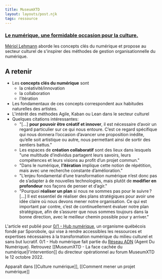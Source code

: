 ```yaml
---
title: MuseumXTD
layout: layouts/post.njk
tags: ressource 
---
```

### [Le numérique, une formidable occasion pour la culture.](https://www.hub01.org/le-numerique-une-formidable-occasion-pour-la-culture/)   
[Mériol Lehmann](https://mlehmann.ca/about) aborde les concepts clés du numérique et propose au secteur culturel de s'inspirer des méthodes de gestion organisationnelle du numérique.  

## A retenir
- Les **concepts clés du numérique** sont
	- la créativité/innovation
	- la collaboration
	- l’itération
- Les fondamentaux de ces concepts correspondent aux habitudes naturelles des artistes. 
- L'intérêt des méthodes Agile, Kaban ou Lean dans le secteur culturel
- Quelques citations intéressantes: 
	- "[...] **pour pouvoir être créatif et innover**, il est nécessaire d’avoir un regard particulier sur ce qui nous entoure. C’est ce regard spécifique qui nous donnera l’occasion d’avancer une proposition inédite, qu’elle soit artistique ou autre, nous permettant ainsi de sortir des sentiers battus."
	- Les espaces de **création collaboratif** sont des lieux dans lesquels "une multitude d’individus partagent leurs savoirs, leurs compétences et leurs visions au profit d’un projet commun."
	- "Dans le numérique, **l’itération** implique cette notion de répétition, mais avec une recherche constante d’amélioration."
	- "L’enjeu fondamental d’une transformation numérique n’est donc pas de s’adapter à de nouvelles technologies, mais plutôt de **modifier en profondeur** nos façons de penser et d’agir." 
	- "Pourquoi **réaliser un plan** si nous ne sommes pas pour le suivre ? [...] Il est essentiel de réaliser des plans stratégiques pour avoir une idée claire où nous devons mener notre organisation. Ce qui est important par contre, c’est de continuellement évaluer notre plan stratégique, afin de s’assurer que nous sommes toujours dans la bonne direction, avec le meilleur chemin possible pour y arriver."


L'article est publié pour [0/1 - Hub numérique](https://www.hub01.org/a-propos/), un organisme québécois fondé par Sporobole, qui vise à rendre accessibles les ressources et expertises nécessaires à la transformation numérique du milieu culturel et sans but lucratif. 0/1 - Hub numérique fait partie du [Réseau ADN](https://wiki.reseauadn.ca/wiki/%C3%80_propos_du_R%C3%A9seau_ADN) (Agent Du Numérique). Retrouvez [[MuseumXTD - La face cachée du numérique|l'intervention]] du directeur opérationnel au forum MuseumXTD le 12 octobre 2022. 

Apparaît dans [[Culture numérique]], [[Comment mener un projet numérique]]